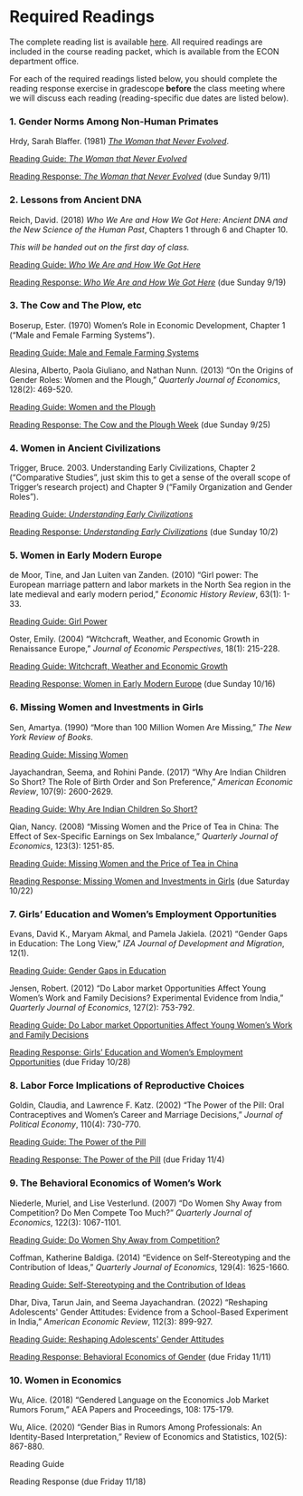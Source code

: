 # Required Readings

The complete reading list is available [here](ECON460-readings-2022-09-06.pdf).  All required readings are included 
in the course reading packet, which is available from the ECON department office.

For each of the required readings listed below, you should 
complete the reading response exercise in gradescope **before** the class meeting 
where we will discuss each reading (reading-specific due dates are listed below).

### 1. Gender Norms Among Non-Human Primates

Hrdy, Sarah Blaffer.  (1981)  [_The Woman that Never Evolved_](https://ebookcentral.proquest.com/lib/willm/detail.action?docID=3300544).  

[Reading Guide:  _The Woman that Never Evolved_](ECON460-Hrdy-reading-guide.pdf)

[Reading Response:  _The Woman that Never Evolved_](https://www.gradescope.com/courses/439200/assignments/2233713/) (due Sunday 9/11)

### 2. Lessons from Ancient DNA

Reich, David.  (2018)  _Who We Are and How We Got Here:  Ancient DNA and the New Science of the Human Past_, Chapters 1 through 6 and Chapter 10.

_This will be handed out on the first day of class._

[Reading Guide:  _Who We Are and How We Got Here_](ECON460-Reich-reading-guide.pdf)

[Reading Response:  _Who We Are and How We Got Here_](https://www.gradescope.com/courses/439200/assignments/2254927/) (due Sunday 9/19)

### 3. The Cow and The Plow, etc

Boserup, Ester.  (1970)  Women’s Role in Economic Development, Chapter 1 (“Male and Female Farming Systems”). 

[Reading Guide:  Male and Female Farming Systems](ECON460-Boserup-reading-guide-2022-09-19.pdf)

Alesina, Alberto, Paola Giuliano, and Nathan Nunn.  (2013)  “On the Origins of Gender Roles:  Women and the Plough,” _Quarterly Journal of Economics_, 128(2):  469-520.

[Reading Guide:  Women and the Plough](ECON460-Plough-QJE-reading-guide-2022-09-19.pdf)

[Reading Response:  The Cow and the Plough Week](https://www.gradescope.com/courses/439200/assignments/2275112/) (due Sunday 9/25)

### 4. Women in Ancient Civilizations 

Trigger, Bruce.  2003. Understanding Early Civilizations, Chapter 2 (“Comparative Studies”, just skim this to get a sense of the overall scope of Trigger’s research project) and Chapter 9 (“Family Organization and Gender Roles”).  

[Reading Guide:  _Understanding Early Civilizations_](ECON460-Trigger-reading-guide-2022-09-26.pdf)

[Reading Response:  _Understanding Early Civilizations_](https://www.gradescope.com/courses/439200/assignments/2295453/) (due Sunday 10/2)

### 5. Women in Early Modern Europe  

de Moor, Tine, and Jan Luiten van Zanden.  (2010)  “Girl power:  The European marriage pattern and labor markets in the North Sea region in the late medieval and early modern period,” _Economic History Review_, 63(1):  1-33.

[Reading Guide:  Girl Power](ECON460-EMP-reading-guide-2022-10-10.pdf)

Oster, Emily.  (2004)  “Witchcraft, Weather, and Economic Growth in Renaissance Europe,” _Journal of Economic Perspectives_, 18(1):  215-228.

[Reading Guide:  Witchcraft, Weather and Economic Growth](ECON460-witches-reading-guide-2022-10-10.pdf)  

[Reading Response:  Women in Early Modern Europe](https://www.gradescope.com/courses/439200/assignments/2341367) (due Sunday 10/16)

### 6. Missing Women and Investments in Girls 

Sen, Amartya.  (1990)  “More than 100 Million Women Are Missing,” _The New York Review of Books_.  

[Reading Guide:  Missing Women](ECON460-missing-women-guide-2022-10-18.pdf)  

Jayachandran, Seema, and Rohini Pande.  (2017)  “Why Are Indian Children So Short?  The Role of Birth Order and Son Preference,” _American Economic Review_, 107(9):  2600-2629.

[Reading Guide:  Why Are Indian Children So Short?](ECON460-Indian-children-guide-2022-10-18.pdf)  

Qian, Nancy.  (2008)  “Missing Women and the Price of Tea in China:  The Effect of Sex-Specific Earnings on Sex Imbalance,” _Quarterly Journal of Economics_, 123(3):  1251-85.

[Reading Guide:  Missing Women and the Price of Tea in China](ECON460-price-of-tea-in-china-guide-2022-10-18.pdf)  

[Reading Response:  Missing Women and Investments in Girls](https://www.gradescope.com/courses/439200/assignments/2362686/) (due Saturday 10/22)

### 7. Girls’ Education and Women’s Employment Opportunities 

Evans, David K., Maryam Akmal, and Pamela Jakiela.  (2021)  “Gender Gaps in Education:  The Long View,” _IZA Journal of Development and Migration_, 12(1).  

[Reading Guide:  Gender Gaps in Education](ECON460-gender-gaps-education-guide-2022-10-24.pdf)  

Jensen, Robert.  (2012)  “Do Labor market Opportunities Affect Young Women’s Work and Family Decisions?  Experimental Evidence from India,” _Quarterly Journal of Economics_, 127(2):  753-792.

[Reading Guide:  Do Labor market Opportunities Affect Young Women’s Work and Family Decisions](ECON460-BPO-guide-2022-10-25.pdf)  

[Reading Response:  Girls’ Education and Women’s Employment Opportunities](https://www.gradescope.com/courses/439200/assignments/2383180/) (due Friday 10/28)

### 8. Labor Force Implications of Reproductive Choices 

Goldin, Claudia, and Lawrence F. Katz.  (2002)  “The Power of the Pill:  Oral Contraceptives and Women’s Career and Marriage Decisions,” _Journal of Political Economy_, 110(4):  730-770.

[Reading Guide:  The Power of the Pill](ECON460-the-pill-guide-2022-11-01.pdf)  

[Reading Response:  The Power of the Pill](https://www.gradescope.com/courses/439200/assignments/2402731/) (due Friday 11/4)  

### 9. The Behavioral Economics of Women’s Work 

Niederle, Muriel, and Lise Vesterlund.  (2007)  “Do Women Shy Away from Competition?  Do Men Compete Too Much?” _Quarterly Journal of Economics_, 122(3):  1067-1101.  

[Reading Guide:  Do Women Shy Away from Competition?](ECON460-niederle-vesterlund-guide-2022-11-08.pdf)  

Coffman, Katherine Baldiga.  (2014)  “Evidence on Self-Stereotyping and the Contribution of Ideas,” _Quarterly Journal of Economics_, 129(4):  1625-1660.  

[Reading Guide:  Self-Stereotyping and the Contribution of Ideas](ECON460-coffman-guide-2022-11-08.pdf)  

Dhar, Diva, Tarun Jain, and Seema Jayachandran.  (2022)  “Reshaping Adolescents' Gender Attitudes: Evidence from a School-Based Experiment in India,” _American Economic Review_, 112(3): 899-927.  

[Reading Guide:  Reshaping Adolescents' Gender Attitudes](ECON460-dhar-et-al-guide-2022-11-08.pdf)  

[Reading Response:  Behavioral Economics of Gender](https://www.gradescope.com/courses/439200/assignments/2422770/) (due Friday 11/11)

### 10. Women in Economics 

Wu, Alice.  (2018)  “Gendered Language on the Economics Job Market Rumors Forum,” AEA Papers and Proceedings, 108:  175-179.  

Wu, Alice.  (2020)  “Gender Bias in Rumors Among Professionals:  An Identity-Based Interpretation,” Review of Economics and Statistics, 102(5):  867-880.  

Reading Guide

Reading Response (due Friday 11/18)

